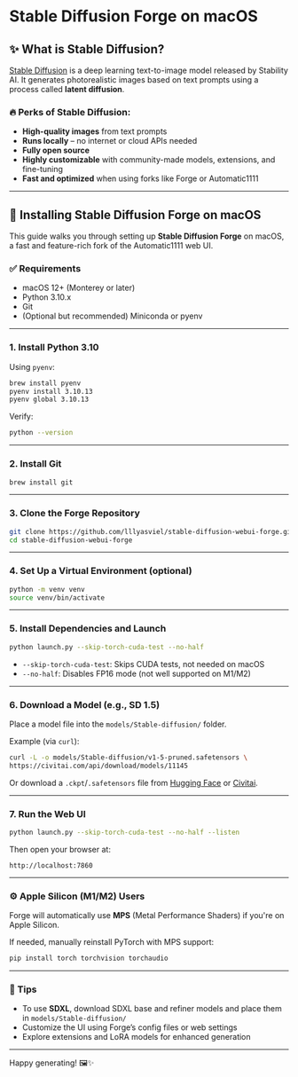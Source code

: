 # Stable Diffusion Forge on macOS

## ✨ What is Stable Diffusion?

[Stable Diffusion](https://stability.ai/stable-diffusion) is a deep learning text-to-image model released by Stability AI. It generates photorealistic images based on text prompts using a process called **latent diffusion**.

### 🔥 Perks of Stable Diffusion:

- **High-quality images** from text prompts
- **Runs locally** – no internet or cloud APIs needed
- **Fully open source**
- **Highly customizable** with community-made models, extensions, and fine-tuning
- **Fast and optimized** when using forks like Forge or Automatic1111

---

## 🚀 Installing Stable Diffusion Forge on macOS

This guide walks you through setting up **Stable Diffusion Forge** on macOS, a fast and feature-rich fork of the Automatic1111 web UI.

### ✅ Requirements

- macOS 12+ (Monterey or later)
- Python 3.10.x
- Git
- (Optional but recommended) Miniconda or pyenv

---

### 1. Install Python 3.10

Using `pyenv`:

```bash
brew install pyenv
pyenv install 3.10.13
pyenv global 3.10.13
```

Verify:

```bash
python --version
```

---

### 2. Install Git

```bash
brew install git
```

---

### 3. Clone the Forge Repository

```bash
git clone https://github.com/lllyasviel/stable-diffusion-webui-forge.git
cd stable-diffusion-webui-forge
```

---

### 4. Set Up a Virtual Environment (optional)

```bash
python -m venv venv
source venv/bin/activate
```

---

### 5. Install Dependencies and Launch

```bash
python launch.py --skip-torch-cuda-test --no-half
```

- `--skip-torch-cuda-test`: Skips CUDA tests, not needed on macOS
- `--no-half`: Disables FP16 mode (not well supported on M1/M2)

---

### 6. Download a Model (e.g., SD 1.5)

Place a model file into the `models/Stable-diffusion/` folder.

Example (via `curl`):

```bash
curl -L -o models/Stable-diffusion/v1-5-pruned.safetensors \
https://civitai.com/api/download/models/11145
```

Or download a `.ckpt`/`.safetensors` file from [Hugging Face](https://huggingface.co/) or [Civitai](https://civitai.com/).

---

### 7. Run the Web UI

```bash
python launch.py --skip-torch-cuda-test --no-half --listen
```

Then open your browser at:

```
http://localhost:7860
```

---

### ⚙️ Apple Silicon (M1/M2) Users

Forge will automatically use **MPS** (Metal Performance Shaders) if you're on Apple Silicon.

If needed, manually reinstall PyTorch with MPS support:

```bash
pip install torch torchvision torchaudio
```

---

### 🧠 Tips

- To use **SDXL**, download SDXL base and refiner models and place them in `models/Stable-diffusion/`
- Customize the UI using Forge’s config files or web settings
- Explore extensions and LoRA models for enhanced generation

---

Happy generating! 🖼️✨
